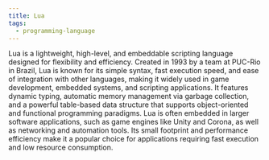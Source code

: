 ```yaml
---
title: Lua
tags:
  - programming-language
---
```

Lua is a lightweight, high-level, and embeddable scripting language designed for flexibility and efficiency. Created in 1993 by a team at PUC-Rio in Brazil, Lua is known for its simple syntax, fast execution speed, and ease of integration with other languages, making it widely used in game development, embedded systems, and scripting applications. It features dynamic typing, automatic memory management via garbage collection, and a powerful table-based data structure that supports object-oriented and functional programming paradigms. Lua is often embedded in larger software applications, such as game engines like Unity and Corona, as well as networking and automation tools. Its small footprint and performance efficiency make it a popular choice for applications requiring fast execution and low resource consumption.